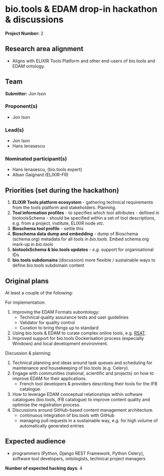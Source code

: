 # bio.tools & EDAM drop-in hackathon & discussions

**Project Number:** 2

## Research area alignment

- Aligns with ELIXIR Tools Platform and other end-users of bio.tools and EDAM ontology.

## Team

**Submitter:** Jon Ison

### Proponent(s)

- Jon Ison

### Lead(s)

- Jon Ison
- Hans Ienasescu

### Nominated participant(s)

- Hans Ienasescu, (bio.tools expert)
- Alban Gaignard (ELIXIR-FR)

## Priorities (set during the hackathon)

1. **ELIXIR Tools platform ecosystem** - gathering technical requirements from the tools platform and stakeholders. Planning.
2. **Tool information profiles** - to specifies which tool attributes - defined in biotoolsSchema - should be specified within a set of tool descriptions, e.g. from a project, institute, ELIXIR node *etc.*
3. **Bioschema tool profile** - settle this 
4. **Bioschema data dump and embedding** - dump of Bioschema (schema.org) metadata for all tools in *bio.tools*. Embed schema.org mark-up in *bio.tools*
5. **biotoolsSchema & bio.tools updates** - *e.g.* support for organisational IDs
6. **bio.tools subdomains** (discussion) more flexible / sustainable ways to define *bio.tools* subdomain content


## Original plans

At least a couple of the following:

For implementation:
 1. Improving the EDAM Formats subontology:
    - Technical quality assurance tests and user guidelines 
    - Validator for quality control 
    - Curation to bring things up to standard
 2. Using bio.tools & EDAM to curate complex online tools, e.g. [RSAT](http://rsat01.biologie.ens.fr/rsa-tools/RSAT_home.cgi).
 3. Improved support for bio.tools Dockerisation process (especially Windows) and local development environment.
 
Discussion & planning:
 1. Technical planning and ideas around task queues and scheduling for maintenance and housekeeping of bio.tools (e.g. Celery).
 2. Engage with communities (national, scientific and projects) on how to improve EDAM for their applications.
    - French tool developers & providers describing their tools for the IFB catalogue.
 3. How to leverage EDAM conceptual relationships within software catalogues (bio.tools, IFB catalogue) to improve content quality and optimise the registration process.
 4. Discussions around GitHub-based content management architecture.
    - continuous integration of bio.tools with GitHub
    - managing pull requests in a sustainable way, e.g. for high volume of automatically generated entries

## Expected audience

- programmers (Python, Django REST Framework, Python Celery), software tool developers, ontologists, technical project managers

**Number of expected hacking days**: 4

